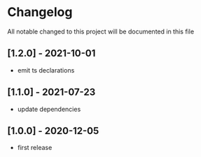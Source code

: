 # Changelog
All notable changed to this project will be documented in this file

## [1.2.0] - 2021-10-01
- emit ts declarations

## [1.1.0] - 2021-07-23
- update dependencies

## [1.0.0] - 2020-12-05
- first release